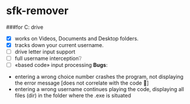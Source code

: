 # sfk-remover
###for C: drive

- [x] works on Videos, Documents and Desktop folders.
- [x] tracks down your current username.
- [ ] drive letter input support
- [ ] full username interception:grey_question:
- [ ] «based code» input processing
**Bugs**:
* entering a wrong choice number crashes the program, not displaying the error message [does not correlate with the code :thinking:]
* entering a wrong username continues playing the code, displaying all files (dir) in the folder where the .exe is situated

